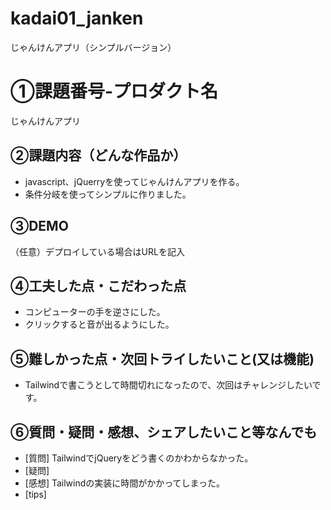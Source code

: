 # kadai01_janken
じゃんけんアプリ（シンプルバージョン）

# ①課題番号-プロダクト名
じゃんけんアプリ

## ②課題内容（どんな作品か）
- javascript、jQuerryを使ってじゃんけんアプリを作る。
- 条件分岐を使ってシンプルに作りました。

## ③DEMO
（任意）デプロイしている場合はURLを記入

## ④工夫した点・こだわった点
- コンピューターの手を逆さにした。
- クリックすると音が出るようにした。

## ⑤難しかった点・次回トライしたいこと(又は機能)
- Tailwindで書こうとして時間切れになったので、次回はチャレンジしたいです。

## ⑥質問・疑問・感想、シェアしたいこと等なんでも
- [質問] TailwindでjQueryをどう書くのかわからなかった。
- [疑問]
- [感想] Tailwindの実装に時間がかかってしまった。
- [tips] 
